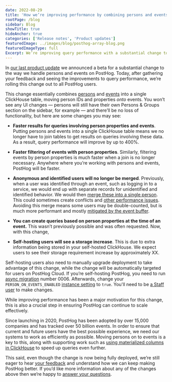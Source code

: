 ```yaml
---
date: 2022-08-29
title: 'How we’re improving performance by combining persons and events’'
rootPage: /blog
sidebar: Blog
showTitle: true
hideAnchor: true
categories: ['Release notes', 'Product updates']
featuredImage: ../images/blog/posthog-array-blog.png
featuredImageType: full
Excerpt: We’re improving query performance with a substantial change to the way persons and events work on PostHog.
---
```


In [our last product update](/blog/the-posthog-array-1-39-0) we announced a beta for a substantial change to the way we handle persons and events on PostHog. Today, after gathering your feedback and seeing the improvements to query performance, we’re rolling this change out to all PostHog users. 

This change essentially combines [persons](/manual/persons) and [events](/manual/events) into a single ClickHouse table, moving person IDs and properties _onto_ events. You won’t see any UI changes — persons will still have their own Persons & Groups section on the sidebar, for example — and there’ll be no loss of functionality, but here are some changes you may see:

- **Faster results for queries involving person properties and events**. Putting persons and events into a single ClickHouse table means we no longer have to join tables to get results on queries involving these data. As a result, query performance will improve by up to 400%.

- **Faster filtering of events with person properties**. Similarly, filtering events by person properties is much faster when a join is no longer necessary. Anywhere where you’re working with persons and events, PostHog will be faster. 

- **Anonymous and identified users will no longer be merged**. Previously, when a user was identified through an event, such as logging in to a service, we would end up with separate records for unidentified and identified behavior. We would then [merge these into a single person](//docs/how-posthog-works/ingestion-pipeline#merging-two-persons). This could sometimes create conflicts and [other performance issues](/docs/how-posthog-works/ingestion-pipeline#consequences-of-merging). Avoiding this merge means some users may be double-counted, but is much more performant and mostly [mitigated by the event buffer](/docs/how-posthog-works/ingestion-pipeline/#1-event-buffer).

- **You can create queries based on person properties at the time of an event.** This wasn’t previously possible and was often requested. Now, with this change, 
- **Self-hosting users will see a storage increase**. This is due to extra information being stored in your self-hosted ClickHouse. We expect users to see their storage requirement increase by approximately XX. 

Self-hosting users also need to manually upgrade deployment to take advantage of this change, while the change will be automatically targeted for users on PostHog Cloud. If you’re self-hosting PostHog, you need to run [async migration](/docs/runbook/async-migrations) number 0006. Afterwards, change your `PERSON_ON_EVENTS_ENABLED` [instance setting](/docs/self-host/configure/instance-settings) to `true`. You'll need to be [a Staff user](/docs/self-host/configure/instance-settings#staff-users) to make changes.

While improving performance has been a major motivation for this change, this is also a crucial step in ensuring PostHog can continue to scale effectively. 

Since launching in 2020, PostHog has been adopted by over 15,000 companies and has tracked over 50 billion events. In order to ensure that current and future users have the best possible experience, we need our systems to work as efficiently as possible. Moving persons on to events is a key to this, along with supporting work such as [using materialized columns in ClickHouse](/blog/clickhouse-materialized-columns) to speed up queries even further.

This said, even though the change is now being fully deployed, we’re still eager to hear [your feedback](https://www.g2.com/g2gives/girls-who-code-pillar-2022/and/posthog) and understand how we can keep making PostHog better. If you’d like more information about any of the changes above then we’re happy to [answer your questions](/questions).

<NewsletterForm compact/>